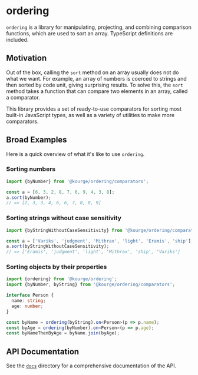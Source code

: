 # ordering

`ordering` is a library for manipulating, projecting, and combining comparison
functions, which are used to sort an array. TypeScript definitions are included.

## Motivation

Out of the box, calling the `sort` method on an array usually does not do what
we want. For example, an array of numbers is coerced to strings and then sorted
by code unit, giving surprising results. To solve this, the `sort` method takes
a function that can compare two elements in an array, called a comparator.

This library provides a set of ready-to-use comparators for sorting most
built-in JavaScript types, as well as a variety of utilities to make more
comparators.

## Broad Examples

Here is a quick overview of what it's like to use `ordering`.

### Sorting numbers

```ts
import {byNumber} from '@kourge/ordering/comparators';

const a = [6, 3, 2, 8, 7, 6, 9, 4, 3, 8];
a.sort(byNumber);
// => [2, 3, 3, 4, 6, 6, 7, 8, 8, 9]
```

### Sorting strings without case sensitivity

```ts
import {byStringWithoutCaseSensitivity} from '@kourge/ordering/comparators';

const a = ['Variks', 'judgment', 'Mithrax', 'light', 'Eramis', 'ship'];
a.sort(byStringWithoutCaseSensitivity);
// => ['Eramis', 'judgment', 'light', 'Mithrax', 'ship', 'Variks']
```

### Sorting objects by their properties

```ts
import {ordering} from '@kourge/ordering';
import {byNumber, byString} from '@kourge/ordering/comparators';

interface Person {
  name: string;
  age: number;
}

const byName = ordering(byString).on<Person>(p => p.name);
const byAge = ordering(byNumber).on<Person>(p => p.age);
const byNameThenByAge = byName.join(byAge);
```

## API Documentation

See the [`docs`](./docs) directory for a comprehensive documentation of the API.
